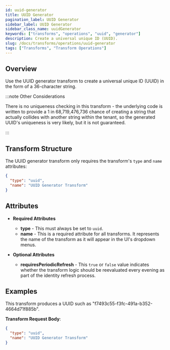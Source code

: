 ```yaml
---
id: uuid-generator
title: UUID Generator
pagination_label: UUID Generator
sidebar_label: UUID Generator
sidebar_class_name: uuidGenerator
keywords: ["transforms", "operations", "uuid", "generator"]
description: Create a universal unique ID (UUID).
slug: /docs/transforms/operations/uuid-generator
tags: ["Transforms", "Transform Operations"]
---
```


## Overview

Use the UUID generator transform to create a universal unique ID (UUID) in the
form of a 36-character string.

:::note Other Considerations

There is no uniqueness checking in this transform - the underlying code is
written to provide a 1 in 68,719,476,736 chance of creating a string that
actually collides with another string within the tenant, so the generated UUID's
uniqueness is very likely, but it is not guaranteed.

:::

## Transform Structure

The UUID generator transform only requires the transform's `type` and `name`
attributes:

```json
{
  "type": "uuid",
  "name": "UUID Generator Transform"
}
```

## Attributes

- **Required Attributes**

  - **type** - This must always be set to `uuid`.
  - **name** - This is a required attribute for all transforms. It represents
    the name of the transform as it will appear in the UI's dropdown menus.

- **Optional Attributes**
  - **requiresPeriodicRefresh** - This `true` or `false` value indicates whether
    the transform logic should be reevaluated every evening as part of the
    identity refresh process.

## Examples

This transform produces a UUID such as "f7493c55-f3fc-491a-b352-4664d71f885b".

**Transform Request Body**:

```json
{
  "type": "uuid",
  "name": "UUID Generator Transform"
}
```
